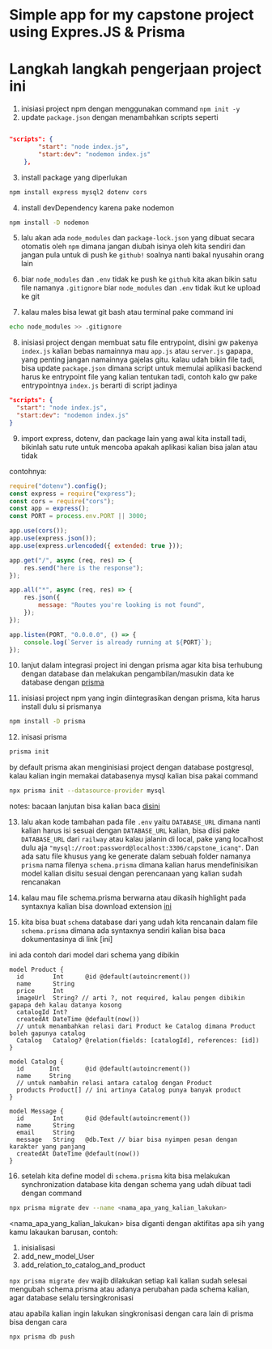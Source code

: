 # Simple app for my capstone project using Expres.JS & Prisma

# Langkah langkah pengerjaan project ini

1. inisiasi project npm dengan menggunakan command `npm init -y`
2. update `package.json` dengan menambahkan scripts seperti

```json

"scripts": {
		"start": "node index.js",
		"start:dev": "nodemon index.js"
	},

```

3. install package yang diperlukan

```bash
npm install express mysql2 dotenv cors
```

4. install devDependency karena pake nodemon

```bash
npm install -D nodemon
```

5. lalu akan ada `node_modules` dan `package-lock.json` yang dibuat secara otomatis oleh `npm` dimana jangan diubah isinya oleh kita sendiri dan jangan pula untuk di push ke `github!` soalnya nanti bakal nyusahin orang lain

6. biar `node_modules` dan `.env` tidak ke push ke `github` kita akan bikin satu file namanya `.gitignore` biar `node_modules` dan `.env` tidak ikut ke upload ke git

7. kalau males bisa lewat git bash atau terminal pake command ini

```bash
echo node_modules >> .gitignore
```

8. inisiasi project dengan membuat satu file entrypoint, disini gw pakenya `index.js` kalian bebas namainnya mau `app.js` atau `server.js` gapapa, yang penting jangan namainnya gajelas gitu. kalau udah bikin file tadi, bisa update `package.json` dimana script untuk memulai aplikasi backend harus ke entrypoint file yang kalian tentukan tadi, contoh kalo gw pake entrypointnya `index.js` berarti di script jadinya

```json
"scripts": {
  "start": "node index.js",
  "start:dev": "nodemon index.js"
}
```

9. import express, dotenv, dan package lain yang awal kita install tadi, bikinlah satu rute untuk mencoba apakah aplikasi kalian bisa jalan atau tidak

contohnya:

```js
require("dotenv").config();
const express = require("express");
const cors = require("cors");
const app = express();
const PORT = process.env.PORT || 3000;

app.use(cors());
app.use(express.json());
app.use(express.urlencoded({ extended: true }));

app.get("/", async (req, res) => {
	res.send("here is the response");
});

app.all("*", async (req, res) => {
	res.json({
		message: "Routes you're looking is not found",
	});
});

app.listen(PORT, "0.0.0.0", () => {
	console.log(`Server is already running at ${PORT}`);
});
```

10. lanjut dalam integrasi project ini dengan prisma agar kita bisa terhubung dengan database dan melakukan pengambilan/masukin data ke database dengan [prisma](https://prisma.io)

11. inisiasi project npm yang ingin diintegrasikan dengan prisma, kita harus install dulu si prismanya

```bash
npm install -D prisma
```

12. inisasi prisma

```bash
prisma init
```

by default prisma akan menginisiasi project dengan database postgresql, kalau kalian ingin memakai databasenya mysql kalian bisa pakai command

```bash
npx prisma init --datasource-provider mysql
```

notes: bacaan lanjutan bisa kalian baca [disini](https://www.prisma.io/docs/concepts/database-connectors/mysql)

13. lalu akan kode tambahan pada file `.env` yaitu `DATABASE_URL` dimana nanti kalian harus isi sesuai dengan `DATABASE_URL` kalian, bisa diisi pake `DATABASE_URL` dari `railway` atau kalau jalanin di local, pake yang localhost dulu aja `"mysql://root:password@localhost:3306/capstone_icanq"`. Dan ada satu file khusus yang ke generate dalam sebuah folder namanya `prisma` nama filenya `schema.prisma` dimana kalian harus mendefinisikan model kalian disitu sesuai dengan perencanaan yang kalian sudah rencanakan

14. kalau mau file schema.prisma berwarna atau dikasih highlight pada syntaxnya kalian bisa download extension [ini](https://marketplace.visualstudio.com/items?itemName=Prisma.prisma)

15. kita bisa buat `schema` database dari yang udah kita rencanain dalam file `schema.prisma` dimana ada syntaxnya sendiri kalian bisa baca dokumentasinya di link [ini]

ini ada contoh dari model dari schema yang dibikin

```
model Product {
  id        Int      @id @default(autoincrement())
  name      String
  price     Int
  imageUrl  String? // arti ?, not required, kalau pengen dibikin gapapa deh kalau datanya kosong
  catalogId Int?
  createdAt DateTime @default(now())
  // untuk menambahkan relasi dari Product ke Catalog dimana Product boleh gapunya catalog
  Catalog   Catalog? @relation(fields: [catalogId], references: [id])
}

model Catalog {
  id       Int       @id @default(autoincrement())
  name     String
  // untuk nambahin relasi antara catalog dengan Product
  products Product[] // ini artinya Catalog punya banyak product
}

model Message {
  id        Int      @id @default(autoincrement())
  name      String
  email     String
  message   String   @db.Text // biar bisa nyimpen pesan dengan karakter yang panjang
  createdAt DateTime @default(now())
}

```

16. setelah kita define model di `schema.prisma` kita bisa melakukan synchronization database kita dengan schema yang udah dibuat tadi dengan command

```bash
npx prisma migrate dev --name <nama_apa_yang_kalian_lakukan>

```

<nama_apa_yang_kalian_lakukan> bisa diganti dengan aktifitas apa sih yang kamu lakaukan barusan, contoh:

1. inisialisasi
2. add_new_model_User
3. add_relation_to_catalog_and_product

`npx prisma migrate dev` wajib dilakukan setiap kali kalian sudah selesai mengubah schema.prisma atau adanya perubahan pada schema kalian, agar database selalu tersingkronisasi

atau apabila kalian ingin lakukan singkronisasi dengan cara lain di prisma bisa dengan cara

`npx prisma db push`
